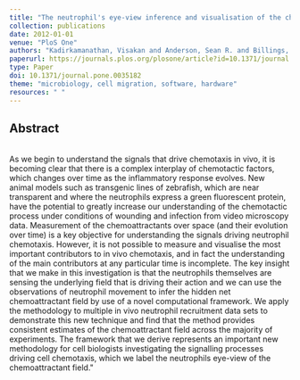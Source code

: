 ```yaml
---
title: "The neutrophil's eye-view inference and visualisation of the chemoattractant field driving cell chemotaxis in vivo"
collection: publications
date: 2012-01-01
venue: "PloS One"
authors: "Kadirkamanathan, Visakan and Anderson, Sean R. and Billings, Stephen A. and Zhang, Xiliang and Holmes, Geoffrey R. and Reyes-Aldasoro, Constantino C. and Elks, Philip M. and Renshaw, Stephen A."
paperurl: https://journals.plos.org/plosone/article?id=10.1371/journal.pone.0035182
type: Paper
doi: 10.1371/journal.pone.0035182
theme: "microbiology, cell migration, software, hardware"
resources: " "
---
```

<h2> Abstract </h2>   <br>  As we begin to understand the signals that drive chemotaxis in vivo, it is becoming clear that there is a complex interplay of chemotactic factors, which changes over time as the inflammatory response evolves. New animal models such as transgenic lines of zebrafish, which are near transparent and where the neutrophils express a green fluorescent protein, have the potential to greatly increase our understanding of the chemotactic process under conditions of wounding and infection from video microscopy data. Measurement of the chemoattractants over space (and their evolution over time) is a key objective for understanding the signals driving neutrophil chemotaxis. However, it is not possible to measure and visualise the most important contributors to in vivo chemotaxis, and in fact the understanding of the main contributors at any particular time is incomplete. The key insight that we make in this investigation is that the neutrophils themselves are sensing the underlying field that is driving their action and we can use the observations of neutrophil movement to infer the hidden net chemoattractant field by use of a novel computational framework. We apply the methodology to multiple in vivo neutrophil recruitment data sets to demonstrate this new technique and find that the method provides consistent estimates of the chemoattractant field across the majority of experiments. The framework that we derive represents an important new methodology for cell biologists investigating the signalling processes driving cell chemotaxis, which we label the neutrophils eye-view of the chemoattractant field."
